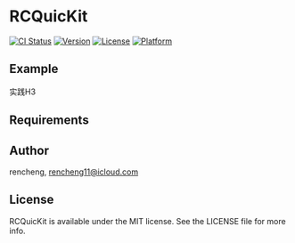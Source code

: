 # RCQuicKit

[![CI Status](https://img.shields.io/travis/rencheng/RCQuicKit.svg?style=flat)](https://travis-ci.org/rencheng/RCQuicKit)
[![Version](https://img.shields.io/cocoapods/v/RCQuicKit.svg?style=flat)](https://cocoapods.org/pods/RCQuicKit)
[![License](https://img.shields.io/cocoapods/l/RCQuicKit.svg?style=flat)](https://cocoapods.org/pods/RCQuicKit)
[![Platform](https://img.shields.io/cocoapods/p/RCQuicKit.svg?style=flat)](https://cocoapods.org/pods/RCQuicKit)

## Example

实践H3

## Requirements


## Author

rencheng, rencheng11@icloud.com

## License

RCQuicKit is available under the MIT license. See the LICENSE file for more info.
